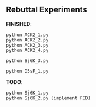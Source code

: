 ## Rebuttal Experiments

**FINISHED**:
```
python ACK2_1.py
python ACK2_2.py
python ACK2_3.py
python ACK2_4.py

python Sj6K_3.py

python D5sF_1.py
```

**TODO**:
```
python Sj6K_1.py
python Sj6K_2.py (implement FID)
```
